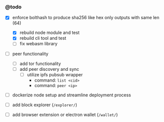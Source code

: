 ### @todo
- [x] enforce bolthash to produce sha256 like hex only outputs with same len (64)
  - [x] rebuild node module and test
  - [x] rebuild cli tool and test
  - [ ] fix webasm library
- [ ] peer functionality
  - [ ] add tor functionality
  - [ ] add peer discovery and sync
    - [ ] utilize ipfs pubsub wrapper
        - command: `list <cid>`
        - command: `peer <ip>`
- [ ] dockerize node setup and streamline deployment process
- [ ] add block explorer (`/explorer/`)
- [ ] add browser extension or electron wallet (`/wallet/`)

